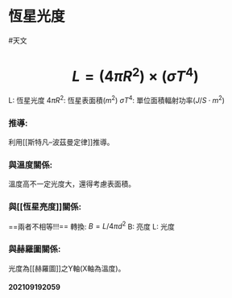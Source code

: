 # 恆星光度
#天文 
# $$L=(4\pi R^2)\times (\sigma T^4)$$
L: 恆星光度
$4\pi R^2$: 恆星表面積($m^2$)
$\sigma T^4$: 單位面積輻射功率($J/S\cdot m^2$)
### 推導:
利用[[斯特凡–波茲曼定律]]推導。
### 與溫度關係:
溫度高不一定光度大，還得考慮表面積。
### 與[[恆星亮度]]關係:
==兩者不相等!!!==
轉換: $B=L/4\pi d^2$
B: 亮度
L: 光度
### 與赫羅圖關係:
光度為[[赫羅圖]]之Y軸(X軸為溫度)。
#### 202109192059